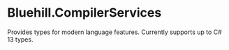 # Bluehill.CompilerServices
Provides types for modern language features. Currently supports up to C# 13 types.
